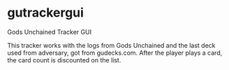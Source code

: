 # gutrackergui
 Gods Unchained Tracker GUI

This tracker works with the logs from Gods Unchained and the last deck used from adversary, got from gudecks.com.
After the player plays a card, the card count is discounted on the list.
